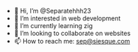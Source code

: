 - 👋 Hi, I’m @Separatehhh23
- 👀 I’m interested in web development
- 🌱 I’m currently learning zig
- 💞️ I’m looking to collaborate on websites
- 📫 How to reach me: sep@siesque.com

<!---
Separatehhh23/Separatehhh23 is a ✨ special ✨ repository because its `README.md` (this file) appears on your GitHub profile.
You can click the Preview link to take a look at your changes.
--->
